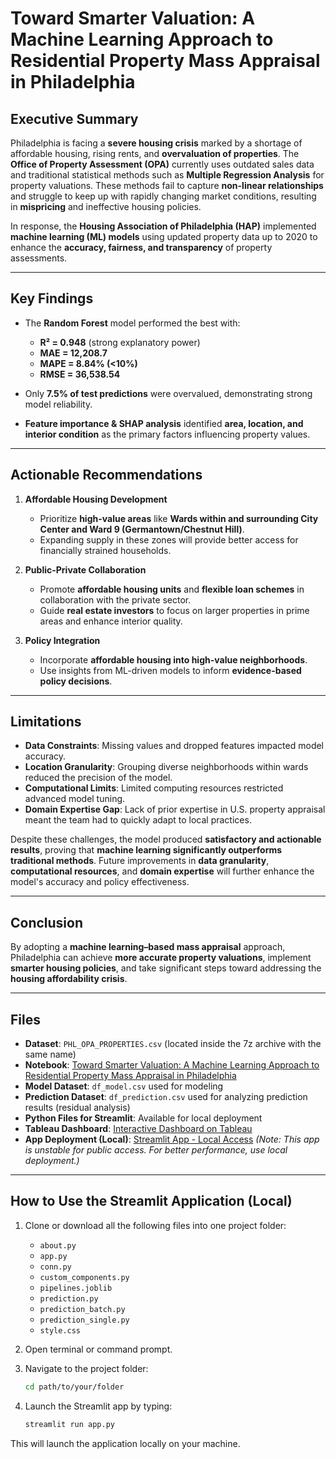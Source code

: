 # Toward Smarter Valuation: A Machine Learning Approach to Residential Property Mass Appraisal in Philadelphia

## Executive Summary

Philadelphia is facing a **severe housing crisis** marked by a shortage of affordable housing, rising rents, and **overvaluation of properties**. The **Office of Property Assessment (OPA)** currently uses outdated sales data and traditional statistical methods such as **Multiple Regression Analysis** for property valuations. These methods fail to capture **non-linear relationships** and struggle to keep up with rapidly changing market conditions, resulting in **mispricing** and ineffective housing policies.

In response, the **Housing Association of Philadelphia (HAP)** implemented **machine learning (ML) models** using updated property data up to 2020 to enhance the **accuracy, fairness, and transparency** of property assessments.

---

## Key Findings

* The **Random Forest** model performed the best with:

  * **R² = 0.948** (strong explanatory power)
  * **MAE = 12,208.7**
  * **MAPE = 8.84% (<10%)**
  * **RMSE = 36,538.54**
* Only **7.5% of test predictions** were overvalued, demonstrating strong model reliability.
* **Feature importance & SHAP analysis** identified **area, location, and interior condition** as the primary factors influencing property values.

---

## Actionable Recommendations

1. **Affordable Housing Development**

   * Prioritize **high-value areas** like **Wards within and surrounding City Center and Ward 9 (Germantown/Chestnut Hill)**.
   * Expanding supply in these zones will provide better access for financially strained households.

2. **Public-Private Collaboration**

   * Promote **affordable housing units** and **flexible loan schemes** in collaboration with the private sector.
   * Guide **real estate investors** to focus on larger properties in prime areas and enhance interior quality.

3. **Policy Integration**

   * Incorporate **affordable housing into high-value neighborhoods**.
   * Use insights from ML-driven models to inform **evidence-based policy decisions**.

---

## Limitations

* **Data Constraints**: Missing values and dropped features impacted model accuracy.
* **Location Granularity**: Grouping diverse neighborhoods within wards reduced the precision of the model.
* **Computational Limits**: Limited computing resources restricted advanced model tuning.
* **Domain Expertise Gap**: Lack of prior expertise in U.S. property appraisal meant the team had to quickly adapt to local practices.

Despite these challenges, the model produced **satisfactory and actionable results**, proving that **machine learning significantly outperforms traditional methods**. Future improvements in **data granularity**, **computational resources**, and **domain expertise** will further enhance the model's accuracy and policy effectiveness.

---

## Conclusion

By adopting a **machine learning–based mass appraisal** approach, Philadelphia can achieve **more accurate property valuations**, implement **smarter housing policies**, and take significant steps toward addressing the **housing affordability crisis**.

---

## Files

* **Dataset**: `PHL_OPA_PROPERTIES.csv` (located inside the 7z archive with the same name)
* **Notebook**: [Toward Smarter Valuation: A Machine Learning Approach to Residential Property Mass Appraisal in Philadelphia](Toward%20Smarter%20Valuation%20A%20Machine%20Learning%20Approach%20to%20Residential%20Property%20Mass%20Appraisal%20in%20Philadelphia.ipynb)
* **Model Dataset**: `df_model.csv` used for modeling
* **Prediction Dataset**: `df_prediction.csv` used for analyzing prediction results (residual analysis)
* **Python Files for Streamlit**: Available for local deployment
* **Tableau Dashboard**: [Interactive Dashboard on Tableau](https://public.tableau.com/views/BetaGroup-TowardSmarterValuation_AMachineLearningApproachtoResidentialPropertyMassAppraisalinPhiladelphia/DashboardMV?:language=en-US&publish=yes&:sid=&:redirect=auth&:display_count=n&:origin=viz_share_link)
* **App Deployment (Local)**: [Streamlit App - Local Access](https://philadelphia-housing-price-betagroup.streamlit.app/)
  *(Note: This app is unstable for public access. For better performance, use local deployment.)*

---

## How to Use the Streamlit Application (Local)

1. Clone or download all the following files into one project folder:

   * `about.py`
   * `app.py`
   * `conn.py`
   * `custom_components.py`
   * `pipelines.joblib`
   * `prediction.py`
   * `prediction_batch.py`
   * `prediction_single.py`
   * `style.css`

2. Open terminal or command prompt.

3. Navigate to the project folder:

   ```bash
   cd path/to/your/folder
   ```

4. Launch the Streamlit app by typing:

   ```bash
   streamlit run app.py
   ```

This will launch the application locally on your machine.
